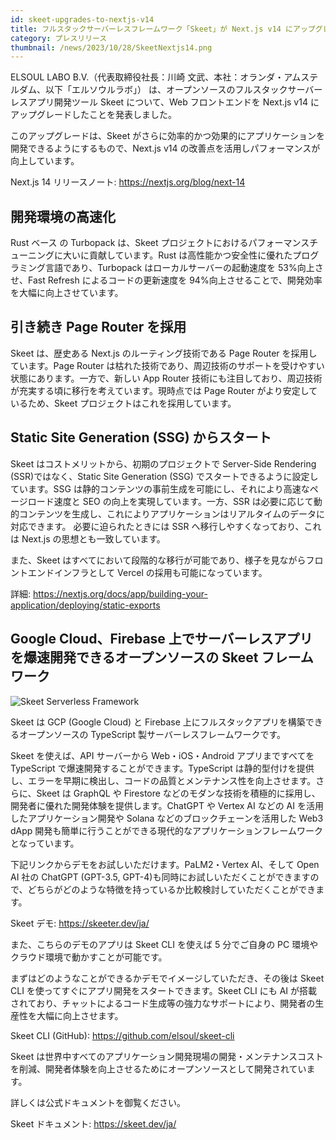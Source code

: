 ```yaml
---
id: skeet-upgrades-to-nextjs-v14
title: フルスタックサーバーレスフレームワーク「Skeet」が Next.js v14 にアップグレード
category: プレスリリース
thumbnail: /news/2023/10/28/SkeetNextjs14.png
---
```


ELSOUL LABO B.V.（代表取締役社長：川崎
文武、本社：オランダ・アムステルダム、以下「エルソウルラボ」）
は、オープンソースのフルスタックサーバーレスアプリ開発ツール Skeet について、Web
フロントエンドを Next.js v14 にアップグレードしたことを発表しました。

このアップグレードは、Skeet
がさらに効率的かつ効果的にアプリケーションを開発できるようにするもので、Next.js
v14 の改善点を活用しパフォーマンスが向上しています。

Next.js 14 リリースノート: https://nextjs.org/blog/next-14

## 開発環境の高速化

Rust ベース の Turbopack は、Skeet
プロジェクトにおけるパフォーマンスチューニングに大いに貢献しています。Rust
は高性能かつ安全性に優れたプログラミング言語であり、Turbopack
はローカルサーバーの起動速度を 53%向上させ、Fast Refresh
によるコードの更新速度を 94%向上させることで、開発効率を大幅に向上させています。

## 引き続き Page Router を採用

Skeet は、歴史ある Next.js のルーティング技術である Page Router
を採用しています。Page Router
は枯れた技術であり、周辺技術のサポートを受けやすい状態にあります。一方で、新しい
App Router
技術にも注目しており、周辺技術が充実する頃に移行を考えています。現時点では Page
Router がより安定しているため、Skeet プロジェクトはこれを採用しています。

## Static Site Generation (SSG) からスタート

Skeet はコストメリットから、初期のプロジェクトで Server-Side Rendering
(SSR)ではなく、Static Site Generation (SSG)
でスタートできるように設定しています。SSG
は静的コンテンツの事前生成を可能にし、それにより高速なページロード速度と SEO
の向上を実現しています。一方、SSR
は必要に応じて動的コンテンツを生成し、これによりアプリケーションはリアルタイムのデータに対応できます。
必要に迫られたときには SSR へ移行しやすくなっており、これは Next.js
の思想とも一致しています。

また、Skeet
はすべてにおいて段階的な移行が可能であり、様子を見ながらフロントエンドインフラとして
Vercel の採用も可能になっています。

詳細:
https://nextjs.org/docs/app/building-your-application/deploying/static-exports

## Google Cloud、Firebase 上でサーバーレスアプリを爆速開発できるオープンソースの Skeet フレームワーク

![Skeet Serverless Framework](/news/2023/10/28/SkeetJA.png)

Skeet は GCP (Google Cloud) と Firebase
上にフルスタックアプリを構築できるオープンソースの TypeScript
製サーバーレスフレームワークです。

Skeet を使えば、API サーバーから Web・iOS・Android アプリまですべてを TypeScript
で爆速開発することができます。TypeScript
は静的型付けを提供し、エラーを早期に検出し、コードの品質とメンテナンス性を向上させます。さらに、Skeet
は GraphQL や Firestore
などのモダンな技術を積極的に採用し、開発者に優れた開発体験を提供します。ChatGPT
や Vertex AI などの AI を活用したアプリケーション開発や Solana
などのブロックチェーンを活用した Web3 dApp
開発も簡単に行うことができる現代的なアプリケーションフレームワークとなっています。

下記リンクからデモをお試しいただけます。PaLM2・Vertex AI、そして Open AI 社の
ChatGPT (GPT-3.5,
GPT-4)も同時にお試しいただくことができますので、どちらがどのような特徴を持っているか比較検討していただくことができます。

Skeet デモ: https://skeeter.dev/ja/

また、こちらのデモのアプリは Skeet CLI を使えば 5 分でご自身の PC
環境やクラウド環境で動かすことが可能です。

まずはどのようなことができるかデモでイメージしていただき、その後は Skeet CLI
を使ってすぐにアプリ開発をスタートできます。Skeet CLI にも AI
が搭載されており、チャットによるコード生成等の強力なサポートにより、開発者の生産性を大幅に向上させます。

Skeet CLI (GitHub): https://github.com/elsoul/skeet-cli

Skeet
は世界中すべてのアプリケーション開発現場の開発・メンテナンスコストを削減、開発者体験を向上させるためにオープンソースとして開発されています。

詳しくは公式ドキュメントを御覧ください。

Skeet ドキュメント: https://skeet.dev/ja/

